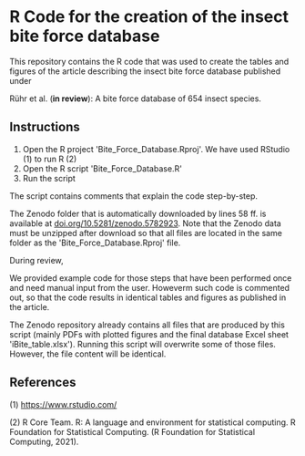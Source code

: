 # R Code for the creation of the insect bite force database

This repository contains the R code that was used to create the tables and figures of the article describing the insect bite force database published under

Rühr et al. (**in review**): A bite force database of 654 insect species.

## Instructions
1. Open the R project 'Bite_Force_Database.Rproj'. We have used RStudio (1) to run R (2)
2. Open the R script 'Bite_Force_Database.R'
3. Run the script

The script contains comments that explain the code step-by-step.

The Zenodo folder that is automatically downloaded by lines 58 ff. is available at [doi.org/10.5281/zenodo.5782923](https://www.doi.org/10.5281/zenodo.5782923). Note that the Zenodo data must be unzipped after download so that all files are located in the same folder as the 'Bite_Force_Database.Rproj' file.

During review,

We provided example code for those steps that have been performed once and need manual input from the user. Howeverm such code is commented out, so that the code results in identical tables and figures as published in the article.

The Zenodo repository already contains all files that are produced by this script (mainly PDFs with plotted figures and the final database Excel sheet 'iBite_table.xlsx'). Running this script will overwrite some of those files. However, the file content will be identical.

## References
(1) https://www.rstudio.com/

(2) R Core Team. R: A language and environment for statistical computing. R Foundation for Statistical Computing. (R Foundation for Statistical Computing, 2021).
